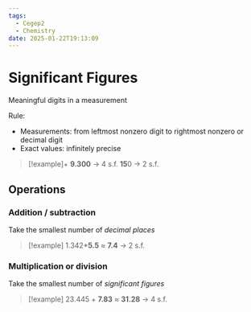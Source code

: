 ```yaml
---
tags:
  - Cegep2
  - Chemistry
date: 2025-01-22T19:13:09
---
```


# Significant Figures

Meaningful digits in a measurement

Rule:

- Measurements: from leftmost nonzero digit to rightmost nonzero or decimal digit
- Exact values: infinitely precise

> [!example]+
> **9.300** -> 4 s.f.
> **15**0 -> 2 s.f.

## Operations

### Addition / subtraction

Take the smallest number of *decimal places*

> [!example] 1.342\***5.5** $\approx$ **7.4** -> 2 s.f.

### Multiplication or division

Take the smallest number of *significant figures*

> [!example] 23.445 + **7.83** $\approx$ **31.28** -> 4 s.f.